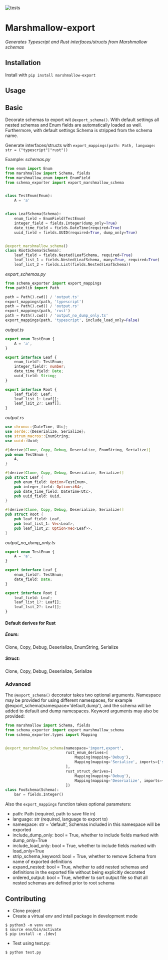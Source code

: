 ![tests](https://github.com/santerioksanen/marshmallow-export/actions/workflows/run_tests.yml/badge.svg?branch=main)

# Marshmallow-export
_Generates Typescript and Rust interfaces/structs from Marshmallow schemas_

## Installation
Install with `pip install marshmallow-export`

## Usage
## Basic
Decorate schemas to export wit `@export_schema()`. With default settings all nested schemas and Enum fields are automatically loaded as well. Furthermore, with default settings Schema is stripped from the schema name.

Generate interfaces/structs with `export_mappings(path: Path, language: str = ("typescript"|"rust"))`

Example:
_schemas.py_

```python
from enum import Enum
from marshmallow import Schema, fields
from marshmallow_enum import EnumField
from schema_exporter import export_marshmallow_schema


class TestEnum(Enum):
    A = 'a'


class LeafSchema(Schema):
    enum_field = EnumField(TestEnum)
    integer_field = fields.Integer(dump_only=True)
    date_time_field = fields.DateTime(required=True)
    uuid_field = fields.UUID(required=True, dump_only=True)


@export_marshmallow_schema()
class RootSchema(Schema):
    leaf_field = fields.Nested(LeafSchema, required=True)
    leaf_list_1 = fields.Nested(LeafSchema, many=True, required=True)
    leaf_list_2 = fields.List(fields.Nested(LeafSchema))
```

_export_schemas.py_

```python
from schema_exporter import export_mappings
from pathlib import Path

path = Path().cwd() / 'output.ts'
export_mappings(path, 'typescript')
path = Path().cwd() / 'output.rs'
export_mappings(path, 'rust')
path = Path().cwd() / 'output_no_dump_only.ts'
export_mappings(path, 'typescript', include_load_only=False)
```

_output.ts_
```typescript
export enum TestEnum {
    A = 'a',
}

export interface Leaf {
    enum_field?: TestEnum;
    integer_field?: number;
    date_time_field: Date;
    uuid_field: String;
}

export interface Root {
    leaf_field: Leaf;
    leaf_list_1: Leaf[];
    leaf_lsit_2?: Leaf[];
}
```

_output.rs_
```rust
use chrono::{DateTime, Utc};
use serde::{Deserialize, Serialize};
use strum_macros::EnumString;
use uuid::Uuid;

#[derive(Clone, Copy, Debug, Deserialize, EnumString, Serialize)]
pub enum TestEnum {
    A,
}

#[derive(Clone, Copy, Debug, Deserialize, Serialize)]
pub struct Leaf {
    pub enum_field: Option<TestEnum>,
    pub integer_field: Option<i64>,
    pub date_time_field: DateTime<Utc>,
    pub uuid_field: Uuid,
}

#[derive(Clone, Copy, Debug, Deserialize, Serialize)]
pub struct Root {
    pub leaf_field: Leaf,
    pub leaf_list_1: Vec<Leaf>,
    pub leaf_list_2: Option<Vec<Leaf>>,
}
```

_output_no_dump_only.ts_
```typescript
export enum TestEnum {
    A = 'a',
}

export interface Leaf {
    enum_field?: TestEnum;
    date_field: Date;
}

export interface Root {
    leaf_field: Leaf;
    leaf_list_1?: Leaf[];
    leaf_lsit_2?: Leaf[];
}
```

#### Default derives for Rust
##### Enum:
Clone, Copy, Debug, Deserialize, EnumString, Serialize
##### Struct:
Clone, Copy, Debug, Deserialize, Serialize

### Advanced
The `@export_schema()` decorator takes two optional arguments. Namespace may be provided for using different namespaces, for example @export_schema(namespace='default,dump'), and the schema will be added to default and dump namespaces. Keyword arguments may also be provided:

```python
from marshmallow import Schema, fields
from schema_exporter import export_marshmallow_schema
from schema_exporter.types import Mapping


@export_marshmallow_schema(namespace='import,export',
                           rust_enum_derives=[
                               Mapping(mapping='Debug'),
                               Mapping(mapping='Serialize', imports={'serde': ['Clone']})
                           ],
                           rust_struct_derives=[
                               Mapping(mapping='Debug'),
                               Mapping(mapping='Deserialize', imports={'serde': ['Deserialize']})
                           ])
class FooSchema(Schema):
    bar = fields.Integer()
```

Also the `export_mappings` function takes optional parameters:
* path: Path (required, path to save file in)
* language: str (required, language to export to)
* namespace: str = 'default', Schemas included in this namespace will be exported
* include_dump_only: bool = True, whether to include fields marked with dump_only=True
* include_load_only: bool = True, whether to include fields marked with load_only=True
* strip_schema_keyword: bool = True, whether to remove Schema from name of exported definitions
* expand_nested: bool = True, whether to add nested schemas and definitions in the exported file without being explicitly decorated
* ordered_output: bool = True, whether to sort output file so that all nested schemas are defined prior to root schema

## Contributing
* Clone project
* Create a virtual env and intall package in development mode
```concole
$ python3 -m venv env
$ source env/bin/activate
$ pip install -e .[dev]
```
* Test using test.py:
```console
$ python test.py
```